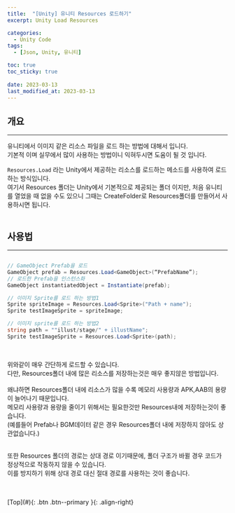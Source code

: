 ```yaml
---
title:  "[Unity] 유니티 Resources 로드하기"
excerpt: Unity Load Resources

categories:
  - Unity Code
tags:
  - [Json, Unity, 유니티]

toc: true
toc_sticky: true
 
date: 2023-03-13
last_modified_at: 2023-03-13
---
```


## 개요
---
유니티에서 이미지 같은 리소스 파일을 로드 하는 방법에 대해서 입니다. <br>
기본적 이며 실무에서 많이 사용하는 방법이니 익혀두시면 도움이 될 것 입니다. <br>

```Resources.Load``` 라는 Unity에서 제공하는 리소스를 로드하는 메소드를 사용하여 로드하는 방식입니다. <br>
여기서 Resources 폴더는 Unity에서 기본적으로 제공되는 폴더 이지만, 처음 유니티를 열었을 때 없을 수도 있으니 그때는 CreateFolder로 Resources폴더를 만들어서 사용하시면 됩니다. <br> <br>

## 사용법
---

```C#

// GameObject Prefab을 로드
GameObject prefab = Resources.Load<GameObject>(“PrefabName”);
// 로드한 Prefab을 인스턴스화
GameObject instantiatedObject = Instantiate(prefab);

// 이미지 Sprite를 로드 하는 방법1 
Sprite spriteImage = Resources.Load<Sprite>("Path + name");
Sprite testImageSprite = spriteImage;

// 이미지 sprite를 로드 하는 방법2
string path = ""illust/stage/" + illustName";
Sprite testImageSprite = Resources.Load<Sprite>(path);
```
<br>

위와같이 매우 간단하게 로드할 수 있습니다.<br>
다만, Resources폴더 내에 많은 리소스를 저장하는것은 매우 좋지않은 방법입니다. <br><br>
왜냐하면 Resources폴더 내에 리소스가 많을 수록 메모리 사용량과 APK,AAB의 용량이 늘어나기 때문입니다. <br>
메모리 사용량과 용량을 줄이기 위해서는 필요한것만 Resources내에 저장하는것이 좋습니다.<br>
(예를들어 Prefab나 BGM데이터 같은 경우 Resources폴더 내에 저장하지 않아도 상관없습니다.)<br><br>

또한 Resources 폴더의 경로는 상대 경로 이기때문에, 폴더 구조가 바뀔 경우 코드가 정상적으로 작동하지 않을 수 있습니다. <br>
이를 방지하기 위해 상대 경로 대신 절대 경로를 사용하는 것이 좋습니다.<br>
<br>



<br>
[Top](#){: .btn .btn--primary }{: .align-right}